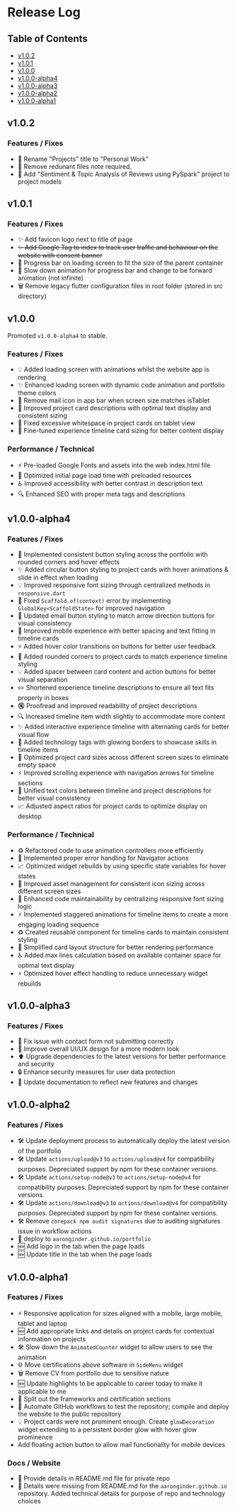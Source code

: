 # Release Log

## Table of Contents

- [v1.0.2](#v102)
- [v1.0.1](#v101)
- [v1.0.0](#v100)
- [v1.0.0-alpha4](#v100-alpha4)
- [v1.0.0-alpha3](#v100-alpha3)
- [v1.0.0-alpha2](#v100-alpha2)
- [v1.0.0-alpha1](#v100-alpha1)

## v1.0.2

### Features / Fixes

- :memo: Rename "Projects" title to "Personal Work"
- :memo: Remove redunant files note required.
- :memo: Add "Sentiment & Topic Analysis of Reviews using PySpark" project to project models

## v1.0.1

### Features / Fixes

- :sparkles: Add favicon logo next to title of page
- ~~:sparkles: Add Google Tag to index to track user traffic and behaviour on the website with consent banner~~
- :bug: Progress bar on loading screen to fit the size of the parent container
- :bug: Slow down animation for progress bar and change to be forward animation (not infinite)
- :wastebasket: Remove legacy flutter configuration files in root folder (stored in src directory)

## v1.0.0

Promoted `v1.0.0-alpha4` to stable.

### Features / Fixes

- :bulb: Added loading screen with animations whilst the website app is rendering
- :sparkles: Enhanced loading screen with dynamic code animation and portfolio theme colors
- :bug: Remove mail icon in app bar when screen size matches isTablet
- :art: Improved project card descriptions with optimal text display and consistent sizing
- :iphone: Fixed excessive whitespace in project cards on tablet view
- :lipstick: Fine-tuned experience timeline card sizing for better content display

### Performance / Technical

- :zap: Pre-loaded Google Fonts and assets into the web index.html file
- :rocket: Optimized initial page load time with preloaded resources
- :wheelchair: Improved accessibility with better contrast in description text
- :mag: Enhanced SEO with proper meta tags and descriptions

## v1.0.0-alpha4

### Features / Fixes

- :art: Implemented consistent button styling across the portfolio with rounded corners and hover effects
- :sparkles: Added circular button styling to project cards with hover animations & slide in effect when loading
- :bulb: Improved responsive font sizing through centralized methods in `responsive.dart`
- :bug: Fixed `Scaffold.of(context)` error by implementing `GlobalKey<ScaffoldState>` for improved navigation
- :lipstick: Updated email button styling to match arrow direction buttons for visual consistency
- :iphone: Improved mobile experience with better spacing and text fitting in timeline cards
- :zap: Added hover color transitions on buttons for better user feedback
- :art: Added rounded corners to project cards to match experience timeline styling
- :bulb: Added spacer between card content and action buttons for better visual separation
- :pencil2: Shortened experience timeline descriptions to ensure all text fits properly in boxes
- :mute: Proofread and improved readability of project descriptions
- :mag: Increased timeline item width slightly to accommodate more content
- :sparkles: Added interactive experience timeline with alternating cards for better visual flow
- :lipstick: Added technology tags with glowing borders to showcase skills in timeline items
- :iphone: Optimized project card sizes across different screen sizes to eliminate empty space
- :zap: Improved scrolling experience with navigation arrows for timeline sections
- :art: Unified text colors between timeline and project descriptions for better visual consistency
- :chart_with_upwards_trend: Adjusted aspect ratios for project cards to optimize display on desktop

### Performance / Technical

- :recycle: Refactored code to use animation controllers more efficiently
- :goal_net: Implemented proper error handling for Navigator actions
- :chart_with_upwards_trend: Optimized widget rebuilds by using specific state variables for hover states
- :bento: Improved asset management for consistent icon sizing across different screen sizes
- :construction: Enhanced code maintainability by centralizing responsive font sizing logic
- :zap: Implemented staggered animations for timeline items to create a more engaging loading sequence
- :recycle: Created reusable component for timeline cards to maintain consistent styling
- :bento: Simplified card layout structure for better rendering performance
- :wheelchair: Added max lines calculation based on available container space for optimal text display
- :zap: Optimized hover effect handling to reduce unnecessary widget rebuilds

## v1.0.0-alpha3

### Features / Fixes

- :bug: Fix issue with contact form not submitting correctly
- :art: Improve overall UI/UX design for a more modern look
- :arrow_up: Upgrade dependencies to the latest versions for better performance and security
- :lock: Enhance security measures for user data protection
- :memo: Update documentation to reflect new features and changes

## v1.0.0-alpha2

### Features / Fixes

- :hammer_and_wrench: Update deployment process to automatically deploy the latest version of the portfolio
- :hammer_and_wrench: Update `actions/upload@v3` to `actions/upload@v4` for compatibility purposes. Depreciated support by npm for these container versions.
- :hammer_and_wrench: Update `actions/setup-node@v3` to `actions/setup-node@v4` for compatibility purposes. Depreciated support by npm for these container versions.
- :hammer_and_wrench: Update `actions/download@v3` to `actions/download@v4` for compatibility purposes. Depreciated support by npm for these container versions.
- :hammer_and_wrench: Remove `corepack npm audit signatures` due to auditing signatures issue in workflow actions
- :wrench: deploy to `aaronginder.github.io/portfolio`
- :new: Add logo in the tab when the page loads
- :new: Update title in the tab when the page loads

## v1.0.0-alpha1

### Features / Fixes

- :zap: Responsive application for sizes aligned with a mobile, large mobile, tablet and laptop
- :new: Add appropriate links and details on project cards for contextual information on projects
- :hammer_and_wrench: Slow down the `AnimatedCounter` widget to allow users to see the animation
- :globe_with_meridians: Move certifications above software in `SideMenu` widget
- :wastebasket: Remove CV from portfolio due to sensitive nature
- :new: Update highlights to be applicable to career today to make it applicable to me
- :wrench: Split out the frameworks and certification sections
- :wrench: Automate GitHub workflows to test the repository; compile and deploy the website to the public repository
- :bulb: Project cards were not prominent enough. Create `glowDecoration` widget extending to a persistent border glow with hover glow prominence
- Add floating action button to allow mail functionality for mobile devices 

### Docs / Website

- :memo: Provide details in README.md file for private repo
- :memo: Details were missing from README.md for the `aaronginder.github.io` repository. Added technical details for purpose of repo and technology choices
